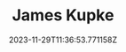 ---
title: "James Kupke"
category: "IndieWeb & Personal Blogs"
site_url: https://www.jameskupke.com/posts/
feed_url: https://www.jameskupke.com/posts/index.xml
date: 2023-11-29T11:36:53.771158Z
domain: www.jameskupke.com

---